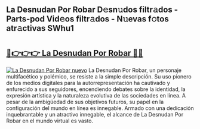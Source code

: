 ## La Desnudan Por Robar D𝚎sn𝚞dos filtr𝚊dos - Parts-pod Vid𝚎os filtr𝚊dos - N𝚞evas f𝚘tos atr𝚊ctivas SWhu1

# <h2><a href="http://mb05wy.tromn.icu/?c=La+Desnudan+Por+Robar">🔗👉👉👉 La Desnudan Por Robar 🔗🔗</a></h2>

[![La Desnudan Por Robar nuevo](https://i.imgur.com/pEAQMta.gif)](http://mb05wy.tromn.icu/?c=La+Desnudan+Por+Robar)
La Desnudan Por Robar, un personaje multifacético y polémico, se resiste a la simple descripción. Su uso pionero de los medios digitales para la autorrepresentación ha cautivado y enfurecido a sus seguidores, encendiendo debates sobre la identidad, la expresión artística y la naturaleza evolutiva de las sociedades en línea. A pesar de la ambigüedad de sus objetivos futuros, su papel en la configuración del mundo en línea es innegable. Armado con una dedicación inquebrantable y un atractivo innegable, el alcance de La Desnudan Por Robar en el mundo virtual es vasto.
